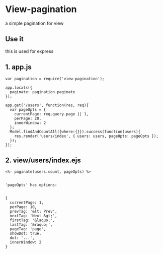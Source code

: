 View-pagination
===============
  a simple pagination for view

## Use it
  this is used for express


## 1. app.js
    
    var pagination = require('view-pagination');

    app.locals({
      paginate: pagination.paginate
    });

    app.get('/users', function(res, req){
      var pageOpts = {
        currentPage: req.query.page || 1,
        perPage: 20,
        innerWindow: 2
      };
      Model.findAndCountAll({where:{}}).success(function(users){
        res.render('users/index', { users: users, pageOpts: pageOpts });
      });
    });


## 2. view/users/index.ejs
    <%- paginate(users.count, pageOpts) %>


    'pageOpts' has options:


    {
      currentPage: 1,
      perPage: 10,
      prevTag: '&lt; Prev',
      nextTag: 'Next &gt;',
      firstTag: '&laquo;',
      lastTag: '&raquo;',
      pageTag: 'page',
      showDot: true,
      dot: '...',
      innerWindow: 2
    }



